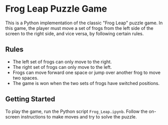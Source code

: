 # Frog Leap Puzzle Game

This is a Python implementation of the classic "Frog Leap" puzzle game. In this game, the player must move a set of frogs from the left side of the screen to the right side, and vice versa, by following certain rules.

## Rules

- The left set of frogs can only move to the right.
- The right set of frogs can only move to the left.
- Frogs can move forward one space or jump over another frog to move two spaces.
- The game is won when the two sets of frogs have switched positions.

## Getting Started

To play the game, run the Python script `Frog_Leap.ipynb`. Follow the on-screen instructions to make moves and try to solve the puzzle.

